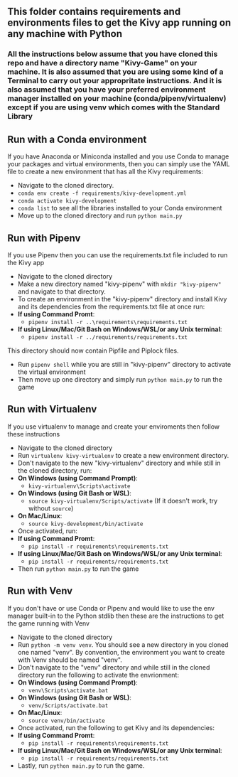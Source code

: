 ## This folder contains requirements and environments files to get the Kivy app running on any machine with Python

### All the instructions below assume that you have cloned this repo and have a directory name "Kivy-Game" on your machine. It is also assumed that you are using some kind of a Terminal to carry out your appropritate instructions. And it is also assumed that you have your preferred environment manager installed on your machine (conda/pipenv/virtualenv) except if you are using venv which comes with the Standard Library


## Run with a Conda environment
If you have Anaconda or Miniconda installed and you use Conda to manage your packages and virtual environments, then you can simply use the YAML file to create a new environment that has all the Kivy requirements:
* Navigate to the cloned directory.
* `conda env create -f requirements/kivy-development.yml`
* `conda activate kivy-development`
* `conda list` to see all the libraries installed to your Conda environment
* Move up to the cloned directory and run `python main.py`


## Run with Pipenv
If you use Pipenv then you can use the requirements.txt file included to run the Kivy app
* Navigate to the cloned directory
* Make a new directory named "kivy-pipenv" with `mkdir "kivy-pipenv"` and navigate to that directory.
* To create an environment in the "kivy-pipenv" directory and install Kivy and its dependencies from the requirements.txt file at once run:
*  **If using Command Promt**:
   * `pipenv install -r ..\requirements\requirements.txt`
* **If using Linux/Mac/Git Bash on Windows/WSL/or any Unix terminal**:
   * `pipenv install -r ../requirements/requirements.txt`  

This directory should now contain Pipfile and Piplock files.
* Run `pipenv shell` while you are still in "kivy-pipenv" directory to activate the virtual environment
* Then move up one directory and simply run `python main.py` to run the game


## Run with Virtualenv
If you use virtualenv to manage and create your enviroments then follow these instructions
* Navigate to the cloned directory
* Run `virtualenv kivy-virtualenv` to create a new environment directory. 
* Don't navigate to the new "kivy-virtualenv" directory and while still in the cloned directory, run:
* **On Windows (using Command Prompt)**:
  * `kivy-virtualenv\Scripts\activate`
* **On Windows (using Git Bash or WSL)**:
  * `source kivy-virtualenv/Scripts/activate`  (If it doesn't work, try without `source`)
* **On Mac/Linux**:
  * `source kivy-development/bin/activate`
* Once activated, run:
*  **If using Command Promt**:
   * `pip install -r requirements\requirements.txt`
* **If using Linux/Mac/Git Bash on Windows/WSL/or any Unix terminal**:
   * `pip install -r requirements/requirements.txt` 
* Then run `python main.py` to run the game


## Run with Venv
If you don't have or use Conda or Pipenv and would like to use the env manager built-in to the Python stdlib then these are the instructions to get the game running with Venv
* Navigate to the cloned directory
* Run `python -m venv venv`. You should see a new directory in you cloned one named "venv". By convention, the environment you want to create with Venv should be named "venv".
* Don't navigate to the "venv" directory and while still in the cloned directory run the following to activate the envrionment:
* **On Windows (using Command Prompt)**:
  * `venv\Scripts\activate.bat`
* **On Windows (using Git Bash or WSL)**:
  * `venv/Scripts/activate.bat`
* **On Mac/Linux**:
  * `source venv/bin/activate`
* Once activated, run the following to get Kivy and its dependencies:
*  **If using Command Promt**:
   * `pip install -r requirements\requirements.txt`
* **If using Linux/Mac/Git Bash on Windows/WSL/or any Unix terminal**:
   * `pip install -r requirements/requirements.txt` 
* Lastly, run `python main.py` to run the game.
